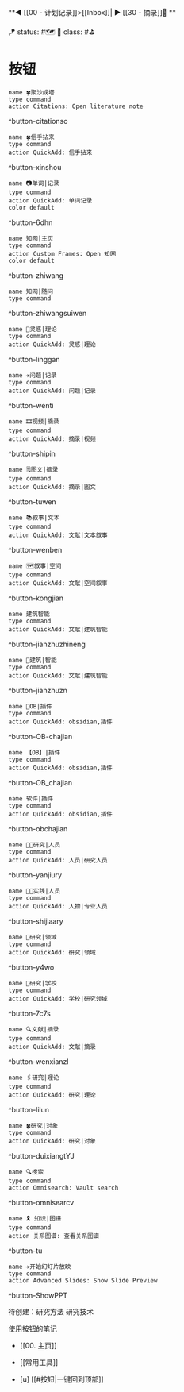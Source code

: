 **◀️ [[00 - 计划记录]]>[[Inbox]]| ▶️ [[30 - 摘录]]📎 **

🪁 status: #🗺️ 
🎏 class:  #⛳ 


# 按钮

```button
name 🍀聚沙成塔
type command
action Citations: Open literature note
```
^button-citationso

```button
name 🍀信手拈来
type command
action QuickAdd: 信手拈来
```
^button-xinshou

```button
name 📷单词|记录
type command
action QuickAdd: 单词记录
color default
```
^button-6dhn

```button
name 知网|主页
type command
action Custom Frames: Open 知网
color default
```
^button-zhiwang

```button
name 知网|随问
type command
```
^button-zhiwangsuiwen

```button
name 💎灵感|理论
type command
action QuickAdd: 灵感|理论
```
^button-linggan

```button
name ✈问题|记录
type command
action QuickAdd: 问题|记录
```
^button-wenti

```button
name 🎞️视频|摘录
type command
action QuickAdd: 摘录|视频
```
^button-shipin

```button
name 🗒️图文|摘录
type command
action QuickAdd: 摘录|图文
```
^button-tuwen

```button
name 📚叙事|文本
type command
action QuickAdd: 文献|文本叙事
```
^button-wenben

```button
name 🗺️叙事|空间
type command
action QuickAdd: 文献|空间叙事
```
^button-kongjian

```button
name 建筑智能
type command
action QuickAdd: 文献|建筑智能
```
^button-jianzhuzhineng

```button
name 🕌建筑|智能
type command
action QuickAdd: 文献|建筑智能
```
^button-jianzhuzn

```button
name 🥤OB|插件
type command
action QuickAdd: obsidian,插件
```
^button-OB-chajian

```button
name 【OB】|插件
type command
action QuickAdd: obsidian,插件
```
^button-OB_chajian

```button
name 软件|插件
type command
action QuickAdd: obsidian,插件
```
^button-obchajian

```button
name 👩‍💻研究|人员
type command
action QuickAdd: 人员|研究人员
```
^button-yanjiury

```button
name 👨‍💼实践|人员
type command
action QuickAdd: 人物|专业人员
```
^button-shijiaary

```button
name 🧊研究|领域
type command
action QuickAdd: 研究|领域
```
^button-y4wo

```button
name 📠研究|学校
type command
action QuickAdd: 学校|研究领域
```
^button-7c7s

```button
name 🔍文献|摘录
type command
action QuickAdd: 文献|摘录
```
^button-wenxianzl

```button
name 🖇研究|理论
type command
action QuickAdd: 研究|理论
```
^button-lilun

```button
name 🍀研究|对象
type command
action QuickAdd: 研究|对象
```
^button-duixiangtYJ

```button
name 🔍搜索
type command
action Omnisearch: Vault search
```
^button-omnisearcv

```button
name 🎗 知识|图谱
type command
action 关系图谱: 查看关系图谱
```
^button-tu

```button
name ✈开始幻灯片放映
type command
action Advanced Slides: Show Slide Preview
```
^button-ShowPPT



待创建：研究方法 研究技术

使用按钮的笔记
- [[00. 主页]]
- [[常用工具]]

- [u] [[#按钮|一键回到顶部]]
